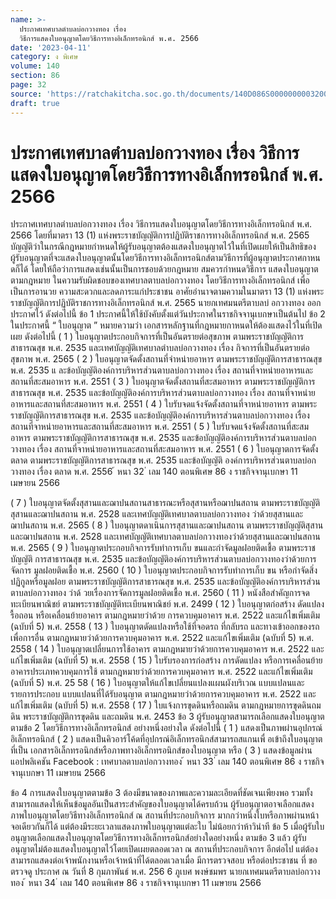 ```yaml
---
name: >-
  ประกาศเทศบาลตำบลบ่อกวางทอง เรื่อง
  วิธีการแสดงใบอนุญาตโดยวิธีการทางอิเล็กทรอนิกส์ พ.ศ. 2566
date: '2023-04-11'
category: ง พิเศษ
volume: 140
section: 86
page: 32
source: 'https://ratchakitcha.soc.go.th/documents/140D086S0000000003200.pdf'
draft: true
---
```


# ประกาศเทศบาลตำบลบ่อกวางทอง เรื่อง วิธีการแสดงใบอนุญาตโดยวิธีการทางอิเล็กทรอนิกส์ พ.ศ. 2566

ประกาศเทศบาลตำบลบ่อกวางทอง เรื่อง วิธีการแสดงใบอนุญาตโดยวิธีการทางอิเล็กทรอนิกส์ พ.ศ. 2566 โดยที่มาตรา 13 (1) แห่งพระราชบัญญัติการปฏิบัติราชการทางอิเล็กทรอนิกส์ พ.ศ. 2565 บัญญัติว่าในกรณีกฎหมายกำหนดให้ผู้รับอนุญาตต้องแสดงใบอนุญาตไว้ในที่เปิดเผยให้เป็นสิทธิของ ผู้รับอนุญาตที่จะแสดงใบอนุญาตนั้นโดยวิธีการทางอิเล็กทรอนิกส์ตามวิธีการที่ผู้อนุญาตประกาศกาหนดก็ได้ โดยให้ถือว่าการแสดงเช่นนั้นเป็นการชอบด้วยกฎหมาย สมควรกำหนดวิธีการ แสดงใบอนุญาตตามกฎหมาย ในความรับผิดชอบของเทศบาลตาบลบ่อกวางทอง โดยวิธีการทางอิเล็กทรอนิกส์ เพื่อเป็นการอานวย ความสะดวกและลดภาระแก่ประชาชน อาศัยอำนาจตามความในมาตรา 13 (1) แห่งพระราชบัญญัติการปฏิบัติราชการทางอิเล็กทรอนิกส์ พ.ศ. 2565 นายกเทศมนตรีตาบลบ่ อกวางทอง ออกประกาศไว้ ดังต่อไปนี้ ข้อ 1 ประกาศนี้ให้ใช้บังคับตั้งแต่วันประกาศในราชกิจจานุเบกษาเป็นต้นไป ข้อ 2 ในประกาศนี้ “ ใบอนุญาต ” หมายความว่า เอกสารหลักฐานที่กฎหมายกาหนดให้ต้องแสดงไว้ในที่เปิดเผย ดังต่อไปนี้ ( 1 ) ใบอนุญาตประกอบกิจการที่เป็นอันตรายต่อสุขภาพ ตามพระราชบัญญัติการสาธารณสุข พ.ศ. 2535 และเทศบัญญัติเทศบาลตำบลบ่อกวางทอง เรื่อง กิจการที่เป็นอันตรายต่อสุขภาพ พ.ศ. 2565 ( 2 ) ใบอนุญาตจัดตั้งสถานที่จำหน่ายอาหาร ตามพระราชบัญญัติการสาธารณสุข พ.ศ. 2535 แ ละข้อบัญญัติองค์การบริหารส่วนตาบลบ่อกวางทอง เรื่อง สถานที่จาหน่ายอาหารและสถานที่สะสมอาหาร พ.ศ. 2551 ( 3 ) ใบอนุญาตจัดตั้งสถานที่สะสมอาหาร ตามพระราชบัญญัติการสาธารณสุข พ.ศ. 2535 และข้อบัญญัติองค์การบริหารส่วนตาบลบ่อกวางทอง เรื่อง สถานที่จาหน่ายอาหารและสถานที่สะสมอาหาร พ.ศ. 2551 ( 4 ) ใบรับจดแจ้งจัดตั้งสถานที่จาหน่ายอาหาร ตามพระราชบัญญัติการสาธารณสุข พ.ศ. 2535 และข้อบัญญัติองค์การบริหารส่วนตาบลบ่อกวางทอง เรื่อง สถานที่จาหน่ายอาหารและสถานที่สะสมอาหาร พ.ศ. 2551 ( 5 ) ใบรับจดแจ้งจัดตั้งสถานที่สะสมอาหาร ตามพระราชบัญญัติการสาธารณสุข พ.ศ. 2535 และข้อบัญญัติองค์การบริหารส่วนตาบลบ่อกวางทอง เรื่อง สถานที่จาหน่ายอาหารและสถานที่สะสมอาหาร พ.ศ. 2551 ( 6 ) ใบอนุญาตการจัดตั้งตลาด ตามพระราชบัญญัติการสาธารณสุข พ.ศ. 2535 และข้อบัญญัติ องค์การบริหารส่วนตาบลบ่อกวางทอง เรื่อง ตลาด พ.ศ. 2556 ้ หนา 32 ่ เลม 140 ตอนพิเศษ 86 ง ราชกิจจานุเบกษา 11 เมษายน 2566

( 7 ) ใบอนุญาตจัดตั้งสุสานและฌาปนสถานสาธารณะหรือสุสานหรือฌาปนสถาน ตามพระราชบัญญัติสุสานและฌาปนสถาน พ.ศ. 2528 และเทศบัญญัติเทศบาลตาบลบ่อกวางทอง ว่าด้วยสุสานและฌาปนสถาน พ.ศ. 2565 ( 8 ) ใบอนุญาตดาเนินการสุสานและฌาปนสถาน ตามพระราชบัญญัติสุสานและฌาปนสถาน พ.ศ. 2528 และเทศบัญญัติเทศบาลตาบลบ่อกวางทองว่าด้วยสุสานและฌาปนสถาน พ.ศ. 2565 ( 9 ) ใบอนุญาตประกอบกิจการรับทำการเก็บ ขนและกำจัดมูลฝอยติดเชื้อ ตามพระราชบัญญัติ การสาธารณสุข พ.ศ. 2535 และข้อบัญญัติองค์การบริหารส่วนตาบลบ่อกวางทองว่าด้วยการจัดการ มูลฝอยติดเชื้อ พ.ศ. 2560 ( 10 ) ใบอนุญาตประกอบกิจการรับทำการเก็บ ขน หรือกำจัดสิ่งปฏิกูลหรือมูลฝอย ตามพระราชบัญญัติการสาธารณสุข พ.ศ. 2535 และข้อบัญญัติองค์การบริหารส่วนตาบลบ่อกวางทอง ว่าด้ วยเรื่องการจัดการมูลฝอยติดเชื้อ พ.ศ. 2560 ( 11 ) หนังสือสำคัญการจดทะเบียนพาณิชย์ ตามพระราชบัญญัติทะเบียนพาณิชย์ พ.ศ. 2499 ( 12 ) ใบอนุญาตก่อสร้าง ดัดแปลง รื้อถอน หรือเคลื่อนย้ายอาคาร ตามกฎหมายว่าด้วย การควบคุมอาคาร พ.ศ. 2522 และแก้ไขเพิ่มเติม (ฉบับที่ 5) พ.ศ. 2558 ( 13 ) ใบอนุญาตดัดแปลงหรือใช้ที่จอดรถ ที่กลับรถ และทางเข้าออกของรถเพื่อการอื่น ตามกฎหมายว่าด้วยการควบคุมอาคาร พ.ศ. 2522 และแก้ไขเพิ่มเติม (ฉบับที่ 5) พ.ศ. 2558 ( 14 ) ใบอนุญาตเปลี่ยนการใช้อาคาร ตามกฎหมายว่าด้วยการควบคุมอาคาร พ.ศ. 2522 และแก้ไขเพิ่มเติม (ฉบับที่ 5) พ.ศ. 2558 ( 15 ) ใบรับรองการก่อสร้าง การดัดแปลง หรือการเคลื่อนย้ายอาคารประเภทควบคุมการใช้ ตามกฎหมายว่าด้วยการควบคุมอาคาร พ.ศ. 2522 และแก้ไขเพิ่มเติม (ฉบับที่ 5) พ.ศ. 25 58 ( 16 ) ใบอนุญาตให้แก้ไขเปลี่ยนแปลงแผนผังบริเวณ แบบแปลนและรายการประกอบ แบบแปลนที่ได้รับอนุญาต ตามกฎหมายว่าด้วยการควบคุมอาคาร พ.ศ. 2522 และแก้ไขเพิ่มเติม (ฉบับที่ 5) พ.ศ. 2558 ( 17 ) ใบแจ้งการขุดดินหรือถมดิน ตามกฎหมายการขุดดินถมดิน พระราชบัญญัติการขุดดิน และถมดิน พ.ศ. 2453 ข้อ 3 ผู้รับอนุญาตสามารถเลือกแสดงใบอนุญาตตามข้อ 2 โดยวิธีการทางอิเล็กทรอนิกส์ อย่างหนึ่งอย่างใด ดังต่อไปนี้ ( 1 ) แสดงเป็นภาพผ่านอุปกรณ์อิเล็กทรอนิกส์ ( 2 ) แสดงเป็นคิวอาร์โค้ดที่อุปกรณ์อิเล็กทรอนิกส์สามารถสแกนเพื่ อเข้าถึงใบอนุญาตที่เป็น เอกสารอิเล็กทรอนิกส์หรือภาพทางอิเล็กทรอนิกส์ของใบอนุญาต หรือ ( 3 ) แสดงข้อมูลผ่านแอปพลิเคชัน Facebook : เทศบาลตาบลบ่อกวางทอง ้ หนา 33 ่ เลม 140 ตอนพิเศษ 86 ง ราชกิจจานุเบกษา 11 เมษายน 2566

ข้อ 4 การแสดงใบอนุญาตตามข้อ 3 ต้องมีขนาดของภาพและความละเอียดที่ชัดเจนเพียงพอ รวมทั้งสามารถแสดงให้เห็นข้อมูลอันเป็นสาระสำคัญของใบอนุญาตได้ครบถ้วน ผู้รับอนุญาตอาจเลือกแสดงภาพใบอนุญาตโดยวิธีทางอิเล็กทรอนิกส์ ณ สถานที่ประกอบกิจการ มากกว่าหนึ่งใบหรือภาพผ่านหน้าจอเดียวกันก็ได้ แต่ต้องมีระยะเวลาแสดงภาพใบอนุญาตแต่ละใบ ไม่น้อยกว่าห้าวินำที ข้อ 5 เมื่อผู้รับใบอนุญาตเลือกแสดงใบอนุญาตโดยวิธีการทางอิเล็กทรอนิกส์อย่างใดอย่างหนึ่ง ตามข้อ 3 แล้ว ผู้รับอนุญาตไม่ต้องแสดงใบอนุญาตไว้โดยเปิดเผยตลอดเวลา ณ สถานที่ประกอบกิจการ อีกต่อไป แต่ต้องสามารถแสดงต่อเจ้าพนักงานหรือเจ้าหน้าที่ได้ตลอดเวลาเมื่อ มีการตรวจสอบ หรือต่อประชาชน ที่ ขอตรวจดู ประกาศ ณ วันที่ 8 กุมภาพันธ์ พ.ศ. 256 6 ภูเบศ พงษ์ชมพร นายกเทศมนตรีตาบลบ่อกวางทอง ้ หนา 34 ่ เลม 140 ตอนพิเศษ 86 ง ราชกิจจานุเบกษา 11 เมษายน 2566
